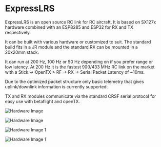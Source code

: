 # ExpressLRS
ExpressLRS is an open source RC link for RC aircraft. It is based on SX127x hardware combined with an ESP8285 and ESP32 for RX and TX respectively. 

It can be built with various hardware or customized to suit. The standard build fits in a JR module and the standard RX can be mounted in a 20x20mm stack. 

It can run at 200 Hz, 100 Hz or 50 Hz depending on if you prefer range or low latency. At 200 Hz it is the fastest 900/433 MHz RC link on the market with a Stick -> OpenTX > RF -> RX -> Serial Packet Latency of ~10ms. 

Due to the optimized packet structure only basic telemetry that gives uplink/downlink information is currently supported.

TX and RX modules communicate via the standard CRSF serial protocol for easy use with betaflight and openTX. 


![Hardware Image](img/R9M_and_ExpressLRS_modules.jpg)

![Hardware Image](img/module_inhousing.jpg)

![Hardware Image 1](img/IMG_20181025_210516.jpg)

![Hardware Image 1](img/IMG_20181025_210535.jpg)

